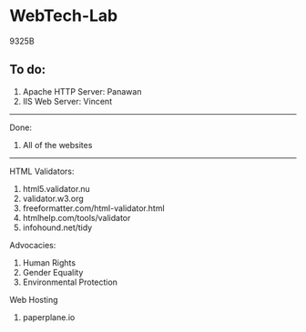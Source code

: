 # WebTech-Lab
9325B 

To do:
------------------------------------------------------------------------------------------------------------------------------------------
1. Apache HTTP Server: Panawan
2. IIS Web Server: Vincent

------------------------------------------------------------------------------------------------------------------------------------------
Done:
1. All of the websites

------------------------------------------------------------------------------------------------------------------------------------------

HTML Validators:
1. html5.validator.nu
2. validator.w3.org
3. freeformatter.com/html-validator.html 
4. htmlhelp.com/tools/validator
5. infohound.net/tidy

Advocacies:
1. Human Rights
2. Gender Equality
3. Environmental Protection

Web Hosting
1. paperplane.io
